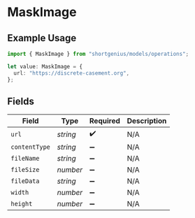 # MaskImage

## Example Usage

```typescript
import { MaskImage } from "shortgenius/models/operations";

let value: MaskImage = {
  url: "https://discrete-casement.org",
};
```

## Fields

| Field              | Type               | Required           | Description        |
| ------------------ | ------------------ | ------------------ | ------------------ |
| `url`              | *string*           | :heavy_check_mark: | N/A                |
| `contentType`      | *string*           | :heavy_minus_sign: | N/A                |
| `fileName`         | *string*           | :heavy_minus_sign: | N/A                |
| `fileSize`         | *number*           | :heavy_minus_sign: | N/A                |
| `fileData`         | *string*           | :heavy_minus_sign: | N/A                |
| `width`            | *number*           | :heavy_minus_sign: | N/A                |
| `height`           | *number*           | :heavy_minus_sign: | N/A                |